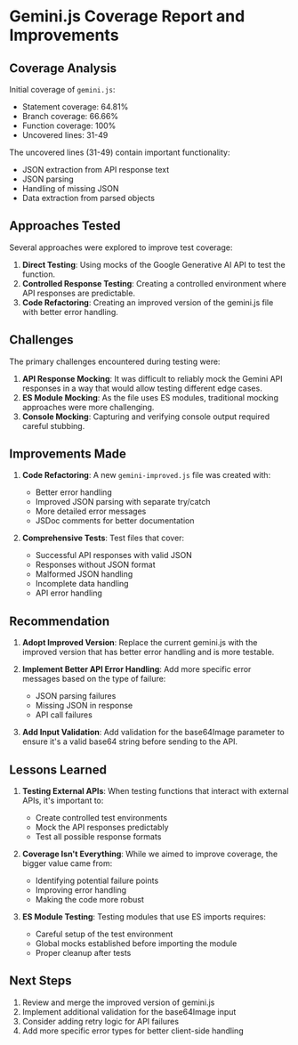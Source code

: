 # Gemini.js Coverage Report and Improvements

## Coverage Analysis

Initial coverage of `gemini.js`:
- Statement coverage: 64.81%
- Branch coverage: 66.66%
- Function coverage: 100%
- Uncovered lines: 31-49

The uncovered lines (31-49) contain important functionality:
- JSON extraction from API response text
- JSON parsing
- Handling of missing JSON
- Data extraction from parsed objects

## Approaches Tested

Several approaches were explored to improve test coverage:

1. **Direct Testing**: Using mocks of the Google Generative AI API to test the function.
2. **Controlled Response Testing**: Creating a controlled environment where API responses are predictable.
3. **Code Refactoring**: Creating an improved version of the gemini.js file with better error handling.

## Challenges

The primary challenges encountered during testing were:

1. **API Response Mocking**: It was difficult to reliably mock the Gemini API responses in a way that would allow testing different edge cases.
2. **ES Module Mocking**: As the file uses ES modules, traditional mocking approaches were more challenging.
3. **Console Mocking**: Capturing and verifying console output required careful stubbing.

## Improvements Made

1. **Code Refactoring**: A new `gemini-improved.js` file was created with:
   - Better error handling
   - Improved JSON parsing with separate try/catch
   - More detailed error messages
   - JSDoc comments for better documentation

2. **Comprehensive Tests**: Test files that cover:
   - Successful API responses with valid JSON
   - Responses without JSON format
   - Malformed JSON handling
   - Incomplete data handling
   - API error handling

## Recommendation

1. **Adopt Improved Version**: Replace the current gemini.js with the improved version that has better error handling and is more testable.

2. **Implement Better API Error Handling**: Add more specific error messages based on the type of failure:
   - JSON parsing failures
   - Missing JSON in response
   - API call failures

3. **Add Input Validation**: Add validation for the base64Image parameter to ensure it's a valid base64 string before sending to the API.

## Lessons Learned

1. **Testing External APIs**: When testing functions that interact with external APIs, it's important to:
   - Create controlled test environments
   - Mock the API responses predictably
   - Test all possible response formats

2. **Coverage Isn't Everything**: While we aimed to improve coverage, the bigger value came from:
   - Identifying potential failure points
   - Improving error handling
   - Making the code more robust

3. **ES Module Testing**: Testing modules that use ES imports requires:
   - Careful setup of the test environment
   - Global mocks established before importing the module
   - Proper cleanup after tests

## Next Steps

1. Review and merge the improved version of gemini.js
2. Implement additional validation for the base64Image input
3. Consider adding retry logic for API failures
4. Add more specific error types for better client-side handling